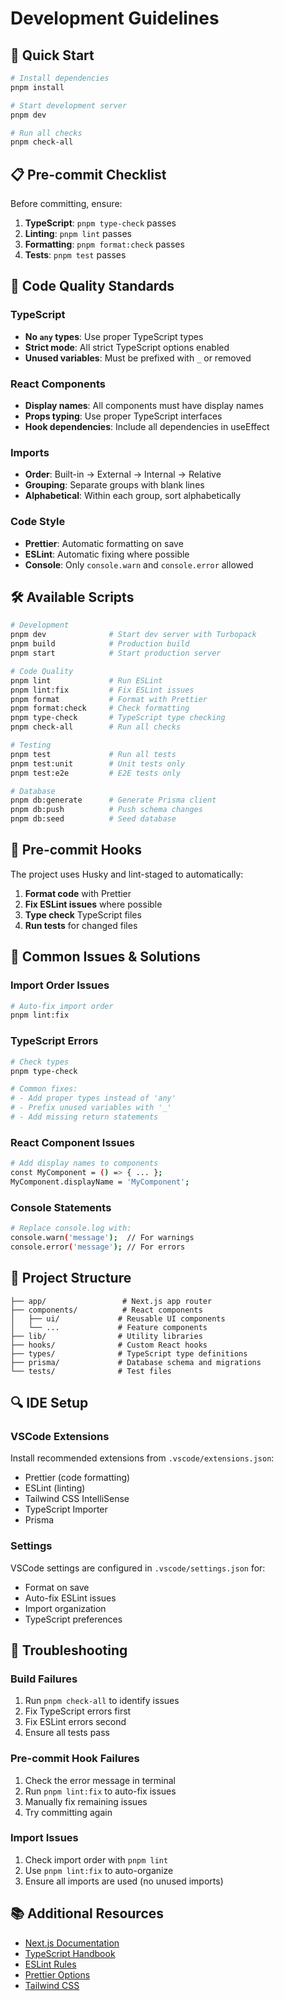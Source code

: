 # Development Guidelines

## 🚀 Quick Start

```bash
# Install dependencies
pnpm install

# Start development server
pnpm dev

# Run all checks
pnpm check-all
```

## 📋 Pre-commit Checklist

Before committing, ensure:

1. **TypeScript**: `pnpm type-check` passes
2. **Linting**: `pnpm lint` passes
3. **Formatting**: `pnpm format:check` passes
4. **Tests**: `pnpm test` passes

## 🔧 Code Quality Standards

### TypeScript

- **No `any` types**: Use proper TypeScript types
- **Strict mode**: All strict TypeScript options enabled
- **Unused variables**: Must be prefixed with `_` or removed

### React Components

- **Display names**: All components must have display names
- **Props typing**: Use proper TypeScript interfaces
- **Hook dependencies**: Include all dependencies in useEffect

### Imports

- **Order**: Built-in → External → Internal → Relative
- **Grouping**: Separate groups with blank lines
- **Alphabetical**: Within each group, sort alphabetically

### Code Style

- **Prettier**: Automatic formatting on save
- **ESLint**: Automatic fixing where possible
- **Console**: Only `console.warn` and `console.error` allowed

## 🛠️ Available Scripts

```bash
# Development
pnpm dev              # Start dev server with Turbopack
pnpm build            # Production build
pnpm start            # Start production server

# Code Quality
pnpm lint             # Run ESLint
pnpm lint:fix         # Fix ESLint issues
pnpm format           # Format with Prettier
pnpm format:check     # Check formatting
pnpm type-check       # TypeScript type checking
pnpm check-all        # Run all checks

# Testing
pnpm test             # Run all tests
pnpm test:unit        # Unit tests only
pnpm test:e2e         # E2E tests only

# Database
pnpm db:generate      # Generate Prisma client
pnpm db:push          # Push schema changes
pnpm db:seed          # Seed database
```

## 🔄 Pre-commit Hooks

The project uses Husky and lint-staged to automatically:

1. **Format code** with Prettier
2. **Fix ESLint issues** where possible
3. **Type check** TypeScript files
4. **Run tests** for changed files

## 🎯 Common Issues & Solutions

### Import Order Issues

```bash
# Auto-fix import order
pnpm lint:fix
```

### TypeScript Errors

```bash
# Check types
pnpm type-check

# Common fixes:
# - Add proper types instead of 'any'
# - Prefix unused variables with '_'
# - Add missing return statements
```

### React Component Issues

```bash
# Add display names to components
const MyComponent = () => { ... };
MyComponent.displayName = 'MyComponent';
```

### Console Statements

```bash
# Replace console.log with:
console.warn('message');  // For warnings
console.error('message'); // For errors
```

## 📁 Project Structure

```
├── app/                 # Next.js app router
├── components/          # React components
│   ├── ui/             # Reusable UI components
│   └── ...             # Feature components
├── lib/                # Utility libraries
├── hooks/              # Custom React hooks
├── types/              # TypeScript type definitions
├── prisma/             # Database schema and migrations
└── tests/              # Test files
```

## 🔍 IDE Setup

### VSCode Extensions

Install recommended extensions from `.vscode/extensions.json`:

- Prettier (code formatting)
- ESLint (linting)
- Tailwind CSS IntelliSense
- TypeScript Importer
- Prisma

### Settings

VSCode settings are configured in `.vscode/settings.json` for:

- Format on save
- Auto-fix ESLint issues
- Import organization
- TypeScript preferences

## 🚨 Troubleshooting

### Build Failures

1. Run `pnpm check-all` to identify issues
2. Fix TypeScript errors first
3. Fix ESLint errors second
4. Ensure all tests pass

### Pre-commit Hook Failures

1. Check the error message in terminal
2. Run `pnpm lint:fix` to auto-fix issues
3. Manually fix remaining issues
4. Try committing again

### Import Issues

1. Check import order with `pnpm lint`
2. Use `pnpm lint:fix` to auto-organize
3. Ensure all imports are used (no unused imports)

## 📚 Additional Resources

- [Next.js Documentation](https://nextjs.org/docs)
- [TypeScript Handbook](https://www.typescriptlang.org/docs/)
- [ESLint Rules](https://eslint.org/docs/rules/)
- [Prettier Options](https://prettier.io/docs/en/options.html)
- [Tailwind CSS](https://tailwindcss.com/docs)
